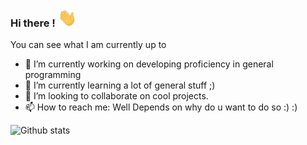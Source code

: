 ### Hi there ! <img src="https://raw.githubusercontent.com/nachiketaraina/nachiketaraina/master/wave.gif" width="30px">

<!--
**nachiketaraina/nachiketaraina** is a ✨ _special_ ✨ repository because its `README.md` (this file) appears on your GitHub profile.-->
You can see what I am currently up to 


- 🔭 I’m currently working on developing proficiency in general programming
- 🌱 I’m currently learning a lot of general stuff ;)
- 👯 I’m looking to collaborate on cool projects.
- 📫 How to reach me: Well Depends on why do u want to do so :) :)

![Github stats](https://github-readme-stats.vercel.app/api?username=nachiketaraina&theme=highcontrast&show_icons=true&count_private=true)




